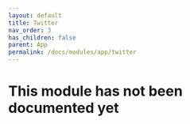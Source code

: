 ```yaml
---
layout: default
title: Twitter
nav_order: 3
has_children: false
parent: App
permalink: /docs/modules/app/twitter
---
```


# This module has not been documented yet
